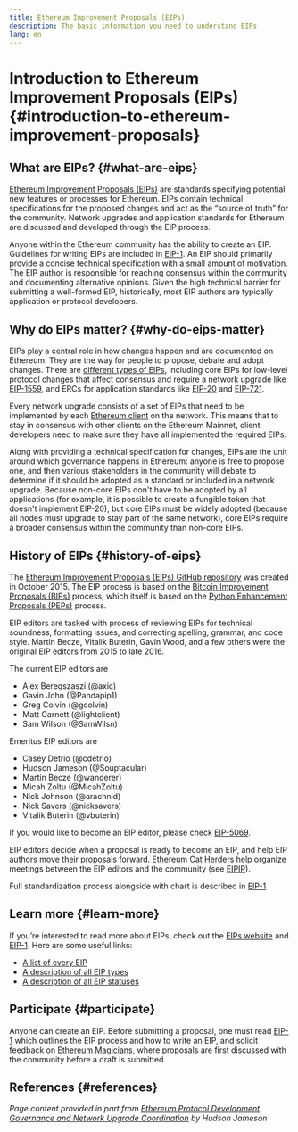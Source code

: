 ```yaml
---
title: Ethereum Improvement Proposals (EIPs)
description: The basic information you need to understand EIPs
lang: en
---
```


# Introduction to Ethereum Improvement Proposals (EIPs) {#introduction-to-ethereum-improvement-proposals}

## What are EIPs? {#what-are-eips}

[Ethereum Improvement Proposals (EIPs)](https://eips.ethereum.org/) are standards specifying potential new features or processes for Ethereum. EIPs contain technical specifications for the proposed changes and act as the “source of truth” for the community. Network upgrades and application standards for Ethereum are discussed and developed through the EIP process.

Anyone within the Ethereum community has the ability to create an EIP. Guidelines for writing EIPs are included in [EIP-1](https://eips.ethereum.org/EIPS/eip-1). An EIP should primarily provide a concise technical specification with a small amount of motivation. The EIP author is responsible for reaching consensus within the community and documenting alternative opinions. Given the high technical barrier for submitting a well-formed EIP, historically, most EIP authors are typically application or protocol developers.

## Why do EIPs matter? {#why-do-eips-matter}

EIPs play a central role in how changes happen and are documented on Ethereum. They are the way for people to propose, debate and adopt changes. There are [different types of EIPs](https://eips.ethereum.org/EIPS/eip-1.md#eip-types), including core EIPs for low-level protocol changes that affect consensus and require a network upgrade like [EIP-1559](https://eips.ethereum.org/EIPS/eip-1559), and ERCs for application standards like [EIP-20](https://eips.ethereum.org/EIPS/eip-20) and [EIP-721](https://eips.ethereum.org/EIPS/eip-721).

Every network upgrade consists of a set of EIPs that need to be implemented by each [Ethereum client](/learn/#clients-and-nodes) on the network. This means that to stay in consensus with other clients on the Ethereum Mainnet, client developers need to make sure they have all implemented the required EIPs.

Along with providing a technical specification for changes, EIPs are the unit around which governance happens in Ethereum: anyone is free to propose one, and then various stakeholders in the community will debate to determine if it should be adopted as a standard or included in a network upgrade. Because non-core EIPs don't have to be adopted by all applications (for example, it is possible to create a fungible token that doesn't implement EIP-20), but core EIPs must be widely adopted (because all nodes must upgrade to stay part of the same network), core EIPs require a broader consensus within the community than non-core EIPs.

## History of EIPs {#history-of-eips}

The [Ethereum Improvement Proposals (EIPs) GitHub repository](https://github.com/ethereum/EIPs) was created in October 2015. The EIP process is based on the [Bitcoin Improvement Proposals (BIPs)](https://github.com/bitcoin/bips) process, which itself is based on the [Python Enhancement Proposals (PEPs)](https://www.python.org/dev/peps/) process.

EIP editors are tasked with process of reviewing EIPs for technical soundness, formatting issues, and correcting spelling, grammar, and code style. Martin Becze, Vitalik Buterin, Gavin Wood, and a few others were the original EIP editors from 2015 to late 2016.

The current EIP editors are

- Alex Beregszaszi (@axic)
- Gavin John (@Pandapip1)
- Greg Colvin (@gcolvin)
- Matt Garnett (@lightclient)
- Sam Wilson (@SamWilsn)

Emeritus EIP editors are

- Casey Detrio (@cdetrio)
- Hudson Jameson (@Souptacular)
- Martin Becze (@wanderer)
- Micah Zoltu (@MicahZoltu)
- Nick Johnson (@arachnid)
- Nick Savers (@nicksavers)
- Vitalik Buterin (@vbuterin)

If you would like to become an EIP editor, please check [EIP-5069](https://eips.ethereum.org/EIPS/eip-5069).

EIP editors decide when a proposal is ready to become an EIP, and help EIP authors move their proposals forward. [Ethereum Cat Herders](https://ethereumcatherders.com/) help organize meetings between the EIP editors and the community (see [EIPIP](https://github.com/ethereum-cat-herders/EIPIP)).

Full standardization process alongside with chart is described in [EIP-1](https://eips.ethereum.org/EIPS/eip-1)

## Learn more {#learn-more}

If you’re interested to read more about EIPs, check out the [EIPs website](https://eips.ethereum.org/) and [EIP-1](https://eips.ethereum.org/EIPS/eip-1). Here are some useful links:

- [A list of every EIP](https://eips.ethereum.org/all)
- [A description of all EIP types](https://eips.ethereum.org/EIPS/eip-1#eip-types)
- [A description of all EIP statuses](https://eips.ethereum.org/EIPS/eip-1#eip-process)

## Participate {#participate}

Anyone can create an EIP. Before submitting a proposal, one must read [EIP-1](https://eips.ethereum.org/EIPS/eip-1) which outlines the EIP process and how to write an EIP, and solicit feedback on [Ethereum Magicians](https://ethereum-magicians.org/), where proposals are first discussed with the community before a draft is submitted.

## References {#references}

<cite class="citation">

Page content provided in part from [Ethereum Protocol Development Governance and Network Upgrade Coordination](https://hudsonjameson.com/2020-03-23-ethereum-protocol-development-governance-and-network-upgrade-coordination/) by Hudson Jameson

</cite>
